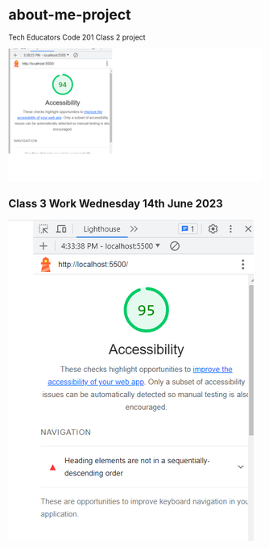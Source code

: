 # about-me-project

Tech Educators Code 201 Class 2 project

![Lighthouse Accessibility Screen Shot](/Screenshot%202023-06-13%20164819.png "Lighthouse Accessibility Screen Shot")

## Class 3 Work Wednesday 14th June 2023

![Lighthouse Accessibility Screen Shot 14th June](/Screenshot%202023-06-14%20163428.png "Lighthouse Accessibility Screen Shot 14th June")
